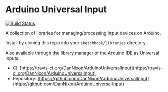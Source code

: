 Arduino Universal Input
=======================

[![Build Status](https://travis-ci.org/DanNixon/ArduinoUniversalInput.svg?branch=master)](https://travis-ci.org/DanNixon/ArduinoUniversalInput)

A collection of libraries for managing/processing input devices on Arduino.

Install by cloning this repo into your `sketchbook/libraries` directory.

Also available through the library manager of the Arduino IDE as Universal Inputs.

- CI: [https://travis-ci.org/DanNixon/ArduinoUniversalInput](https://travis-ci.org/DanNixon/ArduinoUniversalInput)
- Repository: [https://github.com/DanNixon/ArduinoUniversalInput](https://github.com/DanNixon/ArduinoUniversalInput)
